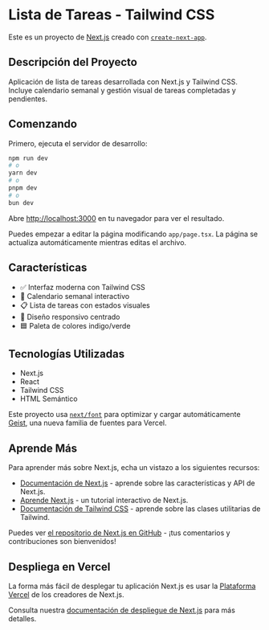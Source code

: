 # Lista de Tareas - Tailwind CSS

Este es un proyecto de [Next.js](https://nextjs.org) creado con [`create-next-app`](https://nextjs.org/docs/app/api-reference/cli/create-next-app).

## Descripción del Proyecto

Aplicación de lista de tareas desarrollada con Next.js y Tailwind CSS. Incluye calendario semanal y gestión visual de tareas completadas y pendientes.

## Comenzando

Primero, ejecuta el servidor de desarrollo:

```bash
npm run dev
# o
yarn dev
# o
pnpm dev
# o
bun dev
```

Abre [http://localhost:3000](http://localhost:3000) en tu navegador para ver el resultado.

Puedes empezar a editar la página modificando `app/page.tsx`. La página se actualiza automáticamente mientras editas el archivo.

## Características

- ✅ Interfaz moderna con Tailwind CSS
- 📅 Calendario semanal interactivo
- 📋 Lista de tareas con estados visuales
- 🎨 Diseño responsivo centrado
- 🟦 Paleta de colores indigo/verde

## Tecnologías Utilizadas

- Next.js
- React
- Tailwind CSS
- HTML Semántico

Este proyecto usa [`next/font`](https://nextjs.org/docs/app/building-your-application/optimizing/fonts) para optimizar y cargar automáticamente [Geist](https://vercel.com/font), una nueva familia de fuentes para Vercel.

## Aprende Más

Para aprender más sobre Next.js, echa un vistazo a los siguientes recursos:

- [Documentación de Next.js](https://nextjs.org/docs) - aprende sobre las características y API de Next.js.
- [Aprende Next.js](https://nextjs.org/learn) - un tutorial interactivo de Next.js.
- [Documentación de Tailwind CSS](https://tailwindcss.com/docs) - aprende sobre las clases utilitarias de Tailwind.

Puedes ver [el repositorio de Next.js en GitHub](https://github.com/vercel/next.js) - ¡tus comentarios y contribuciones son bienvenidos!

## Despliega en Vercel

La forma más fácil de desplegar tu aplicación Next.js es usar la [Plataforma Vercel](https://vercel.com/new?utm_medium=default-template&filter=next.js&utm_source=create-next-app&utm_campaign=create-next-app-readme) de los creadores de Next.js.

Consulta nuestra [documentación de despliegue de Next.js](https://nextjs.org/docs/app/building-your-application/deploying) para más detalles.